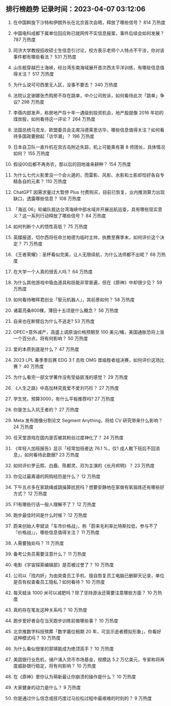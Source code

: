 
## 排行榜趋势 记录时间：2023-04-07 03:12:06
  
  1. 在中国斡旋下沙特和伊朗外长在北京首次会晤，释放了哪些信号？ 814 万热度
    
  2. 中国电科成都下属单位回应称已就网传不实信息报案，事件后续会如何发展？ 787 万热度
    
  3. 同济大学教授招收硕士生信息引讨论，校方表示老师个人特点不干涉，你对该事件都有哪些看法？ 531 万热度
    
  4. 山东舰穿越巴士海峡，经台湾东南海域展开首次西太平洋训练，有哪些信息值得关注？ 517 万热度
    
  5. 为什么说可可西里无人区，没事不要去？ 340 万热度
    
  6. 法院认定谢娜张杰购房不存在跳单，中介公司败诉，如何看待此次「跳单」争议? 298 万热度
    
  7. 李蓓内部发声，称房地产存十年一遇级别投资机会，地产股就像 2016 年初的煤炭股，如何看待这一评论？ 264 万热度
    
  8. 法国总统马克龙、欧盟委员会主席冯德莱恩访华，哪些信息值得关注？如何看待多国政要掀起「访华潮」？ 196 万热度
    
  9. 日本自卫队一直升机在宫古岛附近失踪，机上可能乘有第 8 师团长，具体情况如何？ 155 万热度
    
  10. 假设00后都不再务农，那以后的田地谁来耕种？ 154 万热度
    
  11. 为什么七代火影里没一个会火遁的，而雷影、风影、水影和土影却恰好各自专精各自的元素？ 110 万热度
    
  12. ChatGPT 因需求量过大暂停 Plus 付费购买，目前已恢复，业内推测算力出现缺口，透露哪些信息？ 108 万热度
    
  13. 「海巡 06」轮编队抵达台湾海峡中部水域并开展巡航巡查，具有哪些现实意义？这一系列行动释放了哪些信号？ 84 万热度
    
  14. 如何判断个人的悟性高低？ 75 万热度
    
  15. 英媒报道，切尔西将任命兰帕德为临时主帅，执教至赛季末，如何评价这个决定？ 71 万热度
    
  16. 《王者荣耀》：圣杯看似完美，让人无限续航，为什么法师都不出呢？ 68 万热度
    
  17. 在大学一个人真的很丢人吗？ 64 万热度
    
  18. 为什么其他游戏中吸血道具和技能非常普遍，但在《原神》中却很少见？ 59 万热度
    
  19. 如何看待稚晖君创业「智元机器人」，其前景如何？ 58 万热度
    
  20. 诸葛亮桑800棵，薄田十五顷是什么概念？ 56 万热度
    
  21. 自来也在断臂后为什么不逃走? 53 万热度
    
  22. OPEC+意外减产，高盛上调原油价格预期至 100 美元/桶，美国通胀恐将上涨一个百分点，将有何影响？ 50 万热度
    
  23. 爱的本质到底是什么？ 47 万热度
    
  24. 2023 LPL 春季季后赛 EDG 3:1 击败 OMG 晋级胜者组决赛，如何评价这场比赛？ 40 万热度
    
  25. 为什么看完一部文学著作没有受益匪浅的感觉？ 29 万热度
    
  26. 《人生之路》中高加林究竟爱不爱刘巧珍？ 27 万热度
    
  27. 学生党，预算3000，有什么平板推荐吗? 27 万热度
    
  28. 你是怎么入坑王者的？ 27 万热度
    
  29. Meta 发布图像分割论文 Segment Anything，将给 CV 研究带来什么影响？ 24 万热度
    
  30. 任天堂游戏在国内是否被其粉丝过度神化了？ 24 万热度
    
  31. 《年轻人加班报告》显示「经常加班者达 76.1 %，仅1 成人敢下班后不回消息」，如何看待此数据? 23 万热度
    
  32. 如何评价罗云熙、白鹿、陈都灵、邓为主演的《长月烬明》？ 23 万热度
    
  33. 你见过最离谱的网购经历是什么？ 12 万热度
    
  34. 下午五点多在家跳绳或跳操算扰民吗？想要安静地在家做有氧锻炼还有哪些好方式？ 12 万热度
    
  35. F1有哪些行话一般人理解不了？ 12 万热度
    
  36. 跑步最佳时间是什么时候？ 12 万热度
    
  37. 蔚来创始人李斌谈「车市价格战」，称「蔚来毛利率比特斯拉低，参与不了『价格战』」，哪些信息值得关注？ 11 万热度
    
  38. 人需要独处吗？ 11 万热度
    
  39. 备考公务员需要注意什么？ 11 万热度
    
  40. 电影《宇宙探索编辑部》是否被过誉了？ 10 万热度
    
  41. 公司以「找内奸」为由突查员工手机、擅自恢复员工电脑已删聊天记录，单位是否有权查看员工隐私？如何看待？ 10 万热度
    
  42. 每天蛙泳 1000 米可以减肥吗？除了坚持游泳还需要注意哪些方面？ 10 万热度
    
  43. 真的存在笔友这种关系吗？ 10 万热度
    
  44. 跑步爱好者会在当天跑步训练前做哪些事？ 10 万热度
    
  45. 北京推数字科技殡葬「数字墓位租期 20 年，可显示逝者模拟形象」，你看好这种模式吗？ 10 万热度
    
  46. 为什么看似很笨的郭靖能成为绝顶高手？ 10 万热度
    
  47. 美国银行业危机，储户涌入货币市场基金，规模达 5.2 万亿美元，专家称将再度威胁银行稳定，将有何影响？ 10 万热度
    
  48. 在《原神》里你认为萌新最让你崩溃的操作是什么？ 10 万热度
    
  49. 大家健身的动力是什么？ 9 万热度
    
  50. 你是通过什么信念或技巧度过马拉松过程中最艰难的时刻的？ 9 万热度
    